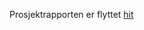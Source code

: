 Prosjektrapporten er flyttet
[hit](https://docs.google.com/document/d/1z6eCzYGgr2qbtRJiws6HhfmuIO1GvKqTiPZavOYtaMs/edit#)
